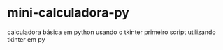 # mini-calculadora-py
calculadora básica em python usando o tkinter
primeiro script utilizando tkinter em py
